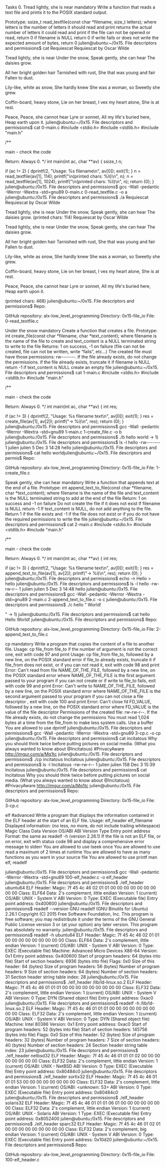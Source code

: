 Tasks 0. Tread lightly, she is near mandatory Write a function that reads a text file and prints it to the POSIX standard output.

Prototype: ssize_t read_textfile(const char *filename, size_t letters); where letters is the number of letters it should read and print returns the actual number of letters it could read and print if the file can not be opened or read, return 0 if filename is NULL return 0 if write fails or does not write the expected amount of bytes, return 0 julien@ubuntu:~/0x15. File descriptors and permissions$ cat Requiescat Requiescat by Oscar Wilde

Tread lightly, she is near Under the snow, Speak gently, she can hear The daisies grow.

All her bright golden hair Tarnished with rust, She that was young and fair Fallen to dust.

Lily-like, white as snow, She hardly knew She was a woman, so Sweetly she grew.

Coffin-board, heavy stone, Lie on her breast, I vex my heart alone, She is at rest.

Peace, Peace, she cannot hear Lyre or sonnet, All my life's buried here, Heap earth upon it. julien@ubuntu:~/0x15. File descriptors and permissions$ cat 0-main.c #include <stdio.h> #include <stdlib.h> #include "main.h"

/**

main - check the code

Return: Always 0. */ int main(int ac, char **av) { ssize_t n;

if (ac != 2) { dprintf(2, "Usage: %s filename\n", av[0]); exit(1); } n = read_textfile(av[1], 114); printf("\n(printed chars: %li)\n", n); n = read_textfile(av[1], 1024); printf("\n(printed chars: %li)\n", n); return (0); } julien@ubuntu:/0x15. File descriptors and permissions$ gcc -Wall -pedantic -Werror -Wextra -std=gnu89 0-main.c 0-read_textfile.c -o a julien@ubuntu:/0x15. File descriptors and permissions$ ./a Requiescat Requiescat by Oscar Wilde

Tread lightly, she is near Under the snow, Speak gently, she can hear The daisies grow. (printed chars: 114) Requiescat by Oscar Wilde

Tread lightly, she is near Under the snow, Speak gently, she can hear The daisies grow.

All her bright golden hair Tarnished with rust, She that was young and fair Fallen to dust.

Lily-like, white as snow, She hardly knew She was a woman, so Sweetly she grew.

Coffin-board, heavy stone, Lie on her breast, I vex my heart alone, She is at rest.

Peace, Peace, she cannot hear Lyre or sonnet, All my life's buried here, Heap earth upon it.

(printed chars: 468) julien@ubuntu:~/0x15. File descriptors and permissions$ Repo:

GitHub repository: alx-low_level_programming Directory: 0x15-file_io File: 0-read_textfile.c

Under the snow mandatory Create a function that creates a file.
Prototype: int create_file(const char *filename, char *text_content); where filename is the name of the file to create and text_content is a NULL terminated string to write to the file Returns: 1 on success, -1 on failure (file can not be created, file can not be written, write “fails”, etc…) The created file must have those permissions: rw-------. If the file already exists, do not change the permissions. if the file already exists, truncate it if filename is NULL return -1 if text_content is NULL create an empty file julien@ubuntu:~/0x15. File descriptors and permissions$ cat 1-main.c #include <stdio.h> #include <stdlib.h> #include "main.h"

/**

main - check the code

Return: Always 0. */ int main(int ac, char **av) { int res;

if (ac != 3) { dprintf(2, "Usage: %s filename text\n", av[0]); exit(1); } res = create_file(av[1], av[2]); printf("-> %i)\n", res); return (0); } julien@ubuntu:/0x15. File descriptors and permissions$ gcc -Wall -pedantic -Werror -Wextra -std=gnu89 1-main.c 1-create_file.c -o b julien@ubuntu:/0x15. File descriptors and permissions$ ./b hello world -> 1) julien@ubuntu:/0x15. File descriptors and permissions$ ls -l hello -rw------- 1 julien julien 5 Dec 3 14:28 hello julien@ubuntu:/0x15. File descriptors and permissions$ cat hello worldjulien@ubuntu:~/0x15. File descriptors and permis$ Repo:

GitHub repository: alx-low_level_programming Directory: 0x15-file_io File: 1-create_file.c

Speak gently, she can hear mandatory Write a function that appends text at the end of a file.
Prototype: int append_text_to_file(const char *filename, char *text_content); where filename is the name of the file and text_content is the NULL terminated string to add at the end of the file Return: 1 on success and -1 on failure Do not create the file if it does not exist If filename is NULL return -1 If text_content is NULL, do not add anything to the file. Return 1 if the file exists and -1 if the file does not exist or if you do not have the required permissions to write the file julien@ubuntu:~/0x15. File descriptors and permissions$ cat 2-main.c #include <stdio.h> #include <stdlib.h> #include "main.h"

/**

main - check the code

Return: Always 0. */ int main(int ac, char **av) { int res;

if (ac != 3) { dprintf(2, "Usage: %s filename text\n", av[0]); exit(1); } res = append_text_to_file(av[1], av[2]); printf("-> %i)\n", res); return (0); } julien@ubuntu:/0x15. File descriptors and permissions$ echo -n Hello > hello julien@ubuntu:/0x15. File descriptors and permissions$ ls -l hello -rw-rw-r-- 1 julien julien 5 Dec 3 14:48 hello julien@ubuntu:/0x15. File descriptors and permissions$ gcc -Wall -pedantic -Werror -Wextra -std=gnu89 2-main.c 2-append_text_to_file.c -o c julien@ubuntu:/0x15. File descriptors and permissions$ ./c hello " World!

" -> 1) julien@ubuntu:/0x15. File descriptors and permissions$ cat hello Hello World! julien@ubuntu:/0x15. File descriptors and permissions$ Repo:

GitHub repository: alx-low_level_programming Directory: 0x15-file_io File: 2-append_text_to_file.c

cp mandatory Write a program that copies the content of a file to another file.
Usage: cp file_from file_to if the number of argument is not the correct one, exit with code 97 and print Usage: cp file_from file_to, followed by a new line, on the POSIX standard error if file_to already exists, truncate it if file_from does not exist, or if you can not read it, exit with code 98 and print Error: Can't read from file NAME_OF_THE_FILE, followed by a new line, on the POSIX standard error where NAME_OF_THE_FILE is the first argument passed to your program if you can not create or if write to file_to fails, exit with code 99 and print Error: Can't write to NAME_OF_THE_FILE, followed by a new line, on the POSIX standard error where NAME_OF_THE_FILE is the second argument passed to your program if you can not close a file descriptor , exit with code 100 and print Error: Can't close fd FD_VALUE, followed by a new line, on the POSIX standard error where FD_VALUE is the value of the file descriptor Permissions of the created file: rw-rw-r--. If the file already exists, do not change the permissions You must read 1,024 bytes at a time from the file_from to make less system calls. Use a buffer You are allowed to use dprintf julien@ubuntu:/0x15. File descriptors and permissions$ gcc -Wall -pedantic -Werror -Wextra -std=gnu89 3-cp.c -o cp julien@ubuntu:/0x15. File descriptors and permissions$ cat incitatous Why you should think twice before putting pictures on social media. (What you always wanted to know about @Incitatous) #PrivacyAware http://imgur.com/a/Mq1tc julien@ubuntu:/0x15. File descriptors and permissions$ ./cp incitatous Incitatous julien@ubuntu:/0x15. File descriptors and permissions$ ls -l Incitatous -rw-rw-r-- 1 julien julien 158 Dec 3 15:39 Incitatous julien@ubuntu:/0x15. File descriptors and permissions$ cat Incitatous Why you should think twice before putting pictures on social media. (What you always wanted to know about @Incitatous) #PrivacyAware http://imgur.com/a/Mq1tc julien@ubuntu:/0x15. File descriptors and permissions$ Repo:

GitHub repository: alx-low_level_programming Directory: 0x15-file_io File: 3-cp.c

elf #advanced Write a program that displays the information contained in the ELF header at the start of an ELF file.
Usage: elf_header elf_filename Displayed information: (no less, no more, do not include trailing whitespace) Magic Class Data Version OS/ABI ABI Version Type Entry point address Format: the same as readelf -h (version 2.26.1) If the file is not an ELF file, or on error, exit with status code 98 and display a comprehensive error message to stderr You are allowed to use lseek once You are allowed to use read a maximum of 2 times at runtime You are allowed to have as many functions as you want in your source file You are allowed to use printf man elf, readelf

julien@ubuntu:/0x15. File descriptors and permissions$ gcc -Wall -pedantic -Werror -Wextra -std=gnu89 100-elf_header.c -o elf_header julien@ubuntu:/0x15. File descriptors and permissions$ ./elf_header ubuntu64 ELF Header: Magic: 7f 45 4c 46 02 01 01 00 00 00 00 00 00 00 00 00 Class: ELF64 Data: 2's complement, little endian Version: 1 (current) OS/ABI: UNIX - System V ABI Version: 0 Type: EXEC (Executable file) Entry point address: 0x400600 julien@ubuntu:/0x15. File descriptors and permissions$ readelf --version GNU readelf (GNU Binutils for Ubuntu) 2.26.1 Copyright (C) 2015 Free Software Foundation, Inc. This program is free software; you may redistribute it under the terms of the GNU General Public License version 3 or (at your option) any later version. This program has absolutely no warranty. julien@ubuntu:/0x15. File descriptors and permissions$ readelf -h ubuntu64 ELF Header: Magic: 7f 45 4c 46 02 01 01 00 00 00 00 00 00 00 00 00 Class: ELF64 Data: 2's complement, little endian Version: 1 (current) OS/ABI: UNIX - System V ABI Version: 0 Type: EXEC (Executable file) Machine: Advanced Micro Devices X86-64 Version: 0x1 Entry point address: 0x400600 Start of program headers: 64 (bytes into file) Start of section headers: 6936 (bytes into file) Flags: 0x0 Size of this header: 64 (bytes) Size of program headers: 56 (bytes) Number of program headers: 9 Size of section headers: 64 (bytes) Number of section headers: 31 Section header string table index: 28 julien@ubuntu:/0x15. File descriptors and permissions$ ./elf_header /lib/ld-linux.so.2 ELF Header: Magic: 7f 45 4c 46 01 01 01 00 00 00 00 00 00 00 00 00 Class: ELF32 Data: 2's complement, little endian Version: 1 (current) OS/ABI: UNIX - System V ABI Version: 0 Type: DYN (Shared object file) Entry point address: 0xac0 julien@ubuntu:/0x15. File descriptors and permissions$ readelf -h /lib/ld-linux.so.2 ELF Header: Magic: 7f 45 4c 46 01 01 01 00 00 00 00 00 00 00 00 00 Class: ELF32 Data: 2's complement, little endian Version: 1 (current) OS/ABI: UNIX - System V ABI Version: 0 Type: DYN (Shared object file) Machine: Intel 80386 Version: 0x1 Entry point address: 0xac0 Start of program headers: 52 (bytes into file) Start of section headers: 145756 (bytes into file) Flags: 0x0 Size of this header: 52 (bytes) Size of program headers: 32 (bytes) Number of program headers: 7 Size of section headers: 40 (bytes) Number of section headers: 24 Section header string table index: 23 julien@ubuntu:/0x15. File descriptors and permissions$ ./elf_header netbsd32 ELF Header: Magic: 7f 45 4c 46 01 01 01 02 00 00 00 00 00 00 00 00 Class: ELF32 Data: 2's complement, little endian Version: 1 (current) OS/ABI: UNIX - NetBSD ABI Version: 0 Type: EXEC (Executable file) Entry point address: 0x80484c0 julien@ubuntu:/0x15. File descriptors and permissions$ ./elf_header sortix32 ELF Header: Magic: 7f 45 4c 46 01 01 01 53 00 00 00 00 00 00 00 00 Class: ELF32 Data: 2's complement, little endian Version: 1 (current) OS/ABI: <unknown: 53> ABI Version: 0 Type: EXEC (Executable file) Entry point address: 0x80484c0 julien@ubuntu:/0x15. File descriptors and permissions$ ./elf_header solaris32 ELF Header: Magic: 7f 45 4c 46 01 01 01 06 01 00 00 00 00 00 00 00 Class: ELF32 Data: 2's complement, little endian Version: 1 (current) OS/ABI: UNIX - Solaris ABI Version: 1 Type: EXEC (Executable file) Entry point address: 0x8052400 julien@ubuntu:/0x15. File descriptors and permissions$ ./elf_header sparc32 ELF Header: Magic: 7f 45 4c 46 01 02 01 00 00 00 00 00 00 00 00 00 Class: ELF32 Data: 2's complement, big endian Version: 1 (current) OS/ABI: UNIX - System V ABI Version: 0 Type: EXEC (Executable file) Entry point address: 0x10d20 julien@ubuntu:~/0x15. File descriptors and permissions$ Repo:

GitHub repository: alx-low_level_programming Directory: 0x15-file_io File: 100-elf_header.c
